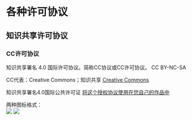 # 各种许可协议

## 知识共享许可协议

### CC许可协议
知识共享署名 4.0 国际许可协议。简称CC协议或CC许可协议。
CC BY-NC-SA 

CC代表：Creative Commons；知识共享
[Creative Commons](https://creativecommons.org/licenses/by/4.0/deed.zh)

知识共享署名4.0国际公共许可证
[将这个授权协议使用在您自己的作品中](https://creativecommons.org/choose/results-one?license_code=by&amp;jurisdiction=&amp;version=4.0&amp;lang=zh)

两种图标格式：  
![](https://i.creativecommons.org/l/by/4.0/88x31.png)
![](https://i.creativecommons.org/l/by/4.0/88x15.png)



